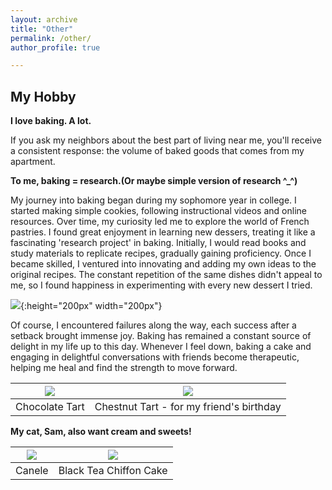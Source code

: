 ```yaml
---
layout: archive
title: "Other"
permalink: /other/
author_profile: true

---
```

## My Hobby ##

**I love baking. A lot.**

If you ask my neighbors about the best part of living near me, you'll receive a consistent response: the volume of baked goods that comes from my apartment.

**To me, baking = research.(Or maybe simple version of research ^_^)**

My journey into baking began during my sophomore year in college. I started making simple cookies, following instructional videos and online resources. Over time, my curiosity led me to explore the world of French pastries. I found great enjoyment in learning new dessers, treating it like a fascinating 'research project' in baking. Initially, I would read books and study materials to replicate recipes, gradually gaining proficiency. Once I became skilled, I ventured into innovating and adding my own ideas to the original recipes. The constant repetition of the same dishes didn't appeal to me, so I found happiness in experimenting with every new dessert I tried.

![](/yushangw/images/baking/Chocolatetart.JPG){:height="200px" width="200px"}

Of course, I encountered failures along the way, each success after a setback brought immense joy. Baking has remained a constant source of delight in my life up to this day.  Whenever I feel down, baking a cake and engaging in delightful conversations with friends become therapeutic, helping me heal and find the strength to move forward.


|![](/yushangw/images/baking/Chocolatetart.JPG) | ![](/yushangw/images/baking/Chestnuttart.JPG)|
|:-:|:-:|
|Chocolate Tart|Chestnut Tart - for my friend's birthday |

**My cat, Sam, also want cream and sweets!**

|![](/yushangw/images/baking/canele.JPG) | ![](/yushangw/images/baking/blacktea.jpg)|
|:-:|:-:|
| Canele |Black Tea Chiffon Cake |